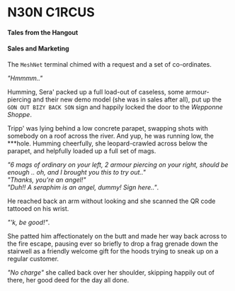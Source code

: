 # N30N C1RCUS

#### Tales from the Hangout

#### Sales and Marketing

The `MeshNet` terminal chimed with a request and a set of co-ordinates. 

_"Hmmmm.."_

Humming, Sera' packed up a full load-out of caseless, some armour-piercing
and their new demo model (she was in sales after all), put up the
`GON OUT BIZY BACK SON` sign and happily locked the door to the _Wepponne
Shoppe_. 

Tripp' was lying behind a low concrete parapet, swapping shots with somebody
on a roof across the river. And yup, he was running low, the \*\*\*hole. Humming
cheerfully, she leopard-crawled across below the parapet, and helpfully loaded
up a full set of mags.

_"6 mags of ordinary on your left, 2 armour piercing on your right, should be
enough .. oh, and I brought you this to try out.."_  
_"Thanks, you're an angel!"_  
_"Duh!! A seraphim is an angel, dummy! Sign here.."_. 

He reached back an arm without looking and she scanned the QR code tattooed on his wrist.

_"'k, be good!"_. 

She patted him affectionately on the butt and made her way back across to the
fire escape, pausing ever so briefly to drop a frag grenade down the stairwell
as a friendly welcome gift for the hoods trying to sneak up on a regular customer.

_"No charge"_ she called back over her shoulder, skipping happily out of there,
her good deed for the day all done.
